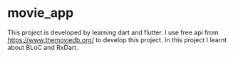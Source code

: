 # movie_app
This project is developed by learning dart and flutter. I use free api from https://www.themoviedb.org/ to develop this project.
In this project I learnt about BLoC and RxDart. 
